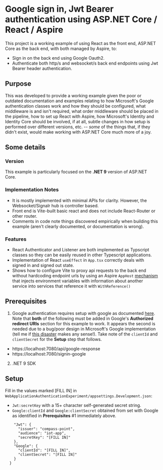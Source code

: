 # Google sign in, Jwt Bearer authentication using ASP.NET Core / React / Aspire

This project is a working example of using React as the front end, ASP.NET Core as the back end, with both managed by Aspire, to:

- Sign in on the back end using Google Oauth2.
- Authenticate both http/s and websocket/s back end endpoints using Jwt Bearer header authentication. 

## Purpose 

This was developed to provide a working example given the poor or outdated documentation and examples relating to how Microsoft's Google 
authentication classes work and how they should be configured, what middleware is and isn't required, what order 
middleware should be placed in the pipeline, how to set up React with Aspire, how Microsoft's Identity and Identity Core
should be involved, if at all, subtle changes in how setup is performed over different versions, etc. 
--  _some_ of the things that, if they didn't exist, would make working with ASP.NET Core much more of a joy.

## Some details

### Version 

This example is particularly focused on the **.NET 9** version of ASP.NET Core. 

### Implementation Notes

- It is mostly implemented with minimal APIs for clarity. However, the Websocket/Signalr hub is controller based.
- Front end is Vite-built basic react and does not include React-Router or other router.
- Comments in code note things discovered empirically when building this example (aren't clearly documented, or documentation is wrong).

### Features

- React Authenticator and Listener are both implemented as Typscript classes so they can be easily reused in other Typescript applications.
- Implementation of React `useEffect` in `App.tsx` correctly deals with signed in and signed out state.
- Shows how to configure Vite to proxy api requests to the back end without hardcoding endpoint urls by using an Aspire
`AppHost` [mechanism](https://learn.microsoft.com/en-us/dotnet/aspire/fundamentals/app-host-overview#service-endpoint-environment-variable-format) that injects environment variables with information about another service into services that 
reference it with `WithReference()`

## Prerequisites

1. Google authentication requires setup with google as documented [here](https://learn.microsoft.com/en-us/aspnet/core/security/authentication/social/google-logins?view=aspnetcore-9.0#create-the-google-oauth-20-client-id-and-secret). Note that **both** of the following must be added in Google's **Authorized redirect URIs** section for this example to work.
It appears the second is needed due to a bug/poor design in Microsoft's Google implementation (tell me if [this disaster](https://github.com/dotnet/aspnetcore/issues/58855)
makes any sense!). Take note of the `clientId` and `clientSecret` for the **Setup** step that follows.

- https://localhost:7080/api/google-response
- https://localhost:7080/signin-google

2. .NET 9 SDK 

## Setup

Fill in the values marked [FILL IN] in `WebApplicationAuthenticationExperiment/appsettings.Development.json`:

- `Jwt:secretKey` with a 15+ character self-generated secret string.
- `Google:clientId` and `Google:clientSecret` obtained from set with Google as identified in **Prerequisites** #1 immediately above.

```  "Authentication": {
    "Jwt": {
      "issuer": "compass-point",
      "audience": "iot-app",
      "secretKey": "[FILL IN]"
    },
    "Google": {
      "clientId": "[FILL IN]",
      "clientSecret": "[FILL IN]"
    }
  }
```